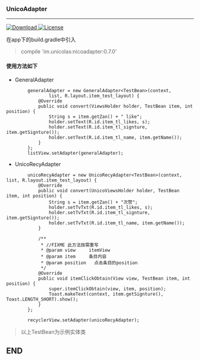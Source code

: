 
### UnicoAdapter

---

[ ![Download](https://api.bintray.com/packages/unicolas/maven/nicoadapter/images/download.svg) ](https://bintray.com/unicolas/maven/nicoadapter/_latestVersion)
[![License](https://img.shields.io/badge/license-Apache%202-green.svg)](https://www.apache.org/licenses/LICENSE-2.0)

在app下的build.gradle中引入

> compile 'im.unicolas:nicoadapter:0.7.0'

#### 使用方法如下

- GeneralAdapter

```
        generalAdapter = new GeneralAdapter<TestBean>(context,
                list, R.layout.item_test_layout) {
            @Override
            public void convert(ViewsHolder holder, TestBean item, int position) {
                String s = item.getZan() + " like";
                holder.setText(R.id.item_tl_likes, s);
                holder.setText(R.id.item_tl_signture, item.getSignture());
                holder.setText(R.id.item_tl_name, item.getName());
            }
        };
        listView.setAdapter(generalAdapter);
```

- UnicoRecyAdapter

```
        unicoRecyAdapter = new UnicoRecyAdapter<TestBean>(context, list, R.layout.item_test_layout) {
            @Override
            public void convert(UnicoViewsHolder holder, TestBean item, int position) {
                String s = item.getZan() + "次赞";
                holder.setTvTxt(R.id.item_tl_likes, s);
                holder.setTvTxt(R.id.item_tl_signture, item.getSignture());
                holder.setTvTxt(R.id.item_tl_name, item.getName());
            }

            /**
             * //FIXME 此方法按需重写
             * @param view     itemView
             * @param item     条目内容
             * @param position   点击条目的position
             */
            @Override
            public void itemClickObtain(View view, TestBean item, int position) {
                super.itemClickObtain(view, item, position);
                Toast.makeText(context, item.getSignture(), Toast.LENGTH_SHORT).show();
            }
        };

        recyclerView.setAdapter(unicoRecyAdapter);
```

> 以上TestBean为示例实体类


## END
